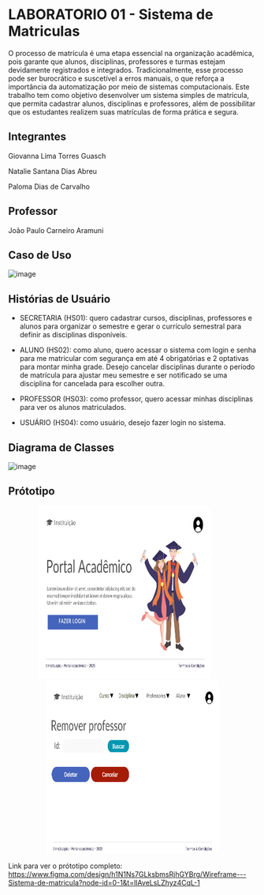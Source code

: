 # LABORATORIO 01 - Sistema de Matriculas
O processo de matrícula é uma etapa essencial na organização acadêmica, pois garante que alunos, disciplinas, professores e turmas estejam devidamente registrados e integrados. Tradicionalmente, esse processo pode ser burocrático e suscetível a erros manuais, o que reforça a importância da automatização por meio de sistemas computacionais. Este trabalho tem como objetivo desenvolver um sistema simples de matrícula, que permita cadastrar alunos, disciplinas e professores, além de possibilitar que os estudantes realizem suas matrículas de forma prática e segura. 

## Integrantes
Giovanna Lima Torres Guasch

Natalie Santana Dias Abreu

Paloma Dias de Carvalho

## Professor
João Paulo Carneiro Aramuni

## Caso de Uso

<img width="1047" height="711" alt="image" src="https://github.com/user-attachments/assets/421ad0ad-2bc9-4e37-a1e0-88009a5f72aa" />


## Histórias de Usuário

- SECRETARIA (HS01): quero cadastrar cursos, disciplinas, professores e alunos para organizar o semestre e gerar o currículo semestral para definir as disciplinas disponíveis.

- ALUNO (HS02): como aluno, quero acessar o sistema com login e senha para me matricular com segurança em até 4 obrigatórias e 2 optativas para montar minha grade. Desejo cancelar disciplinas durante o período de matrícula para ajustar meu semestre e ser notificado se uma disciplina for cancelada para escolher outra.

- PROFESSOR (HS03): como professor, quero acessar minhas disciplinas para ver os alunos matriculados.

- USUÁRIO (HS04): como usuário, desejo fazer login no sistema.
  
## Diagrama de Classes

<img width="1047" height="711" alt="image" src="https://github.com/user-attachments/assets/1e2ac31b-c681-4532-ab06-848cb0fa3dad" />


## Prótotipo 

<p align="center">
  <img width="350" height="350" alt="image" src="https://github.com/Palomadcarvalho/Sistema_de_Matriculas/blob/main/01.%20Documenta%C3%A7%C3%A3o/wireframe%20-%20p%C3%A1gina%2001%20-%20Entrada.png" style="margin-right: 30px"/>
  <img width="350" height="350" alt="image" src="https://github.com/Palomadcarvalho/Sistema_de_Matriculas/blob/main/01.%20Documenta%C3%A7%C3%A3o/wireframe%20-%20p%C3%A1gina%2013%20-%20deletar%20professor.png" />
</p>

Link para ver o prótotipo completo: https://www.figma.com/design/h1N1Ns7GLksbmsRjhGYBrg/Wireframe---Sistema-de-matricula?node-id=0-1&t=lIAveLsLZhyz4CqL-1

